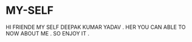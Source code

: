 # MY-SELF
 HI FRIENDE MY SELF DEEPAK KUMAR YADAV . HER YOU CAN ABLE TO NOW ABOUT ME  . SO ENJOY IT .
